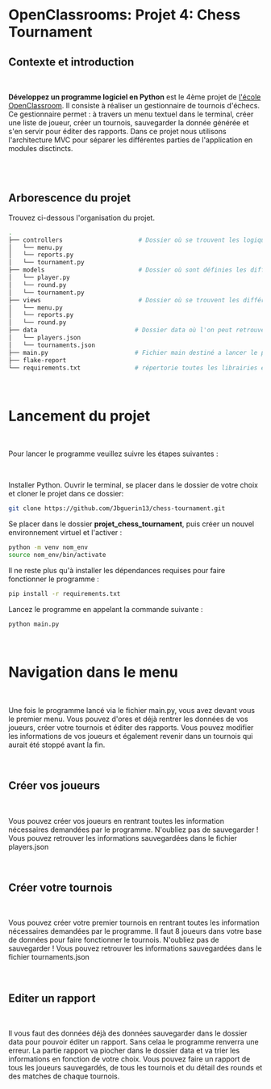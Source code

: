 # OpenClassrooms: Projet 4: Chess Tournament

## Contexte et introduction

<br>

**Développez un programme logiciel en Python** est le 4ème projet de [l'école OpenClassroom](https://openclassrooms.com/fr). Il consiste à réaliser un gestionnaire de tournois d'échecs.
Ce gestionnaire permet : à travers un menu textuel dans le terminal, créer une liste de joueur, créer un tournois, sauvegarder la donnée générée et s'en servir pour éditer des rapports.
Dans ce projet nous utilisons l'architecture MVC pour séparer les différentes parties de l'application en modules disctincts.

<br>

<br>

## Arborescence du projet

Trouvez ci-dessous l'organisation du projet.
<br>

```bash
.
├── controllers                     # Dossier où se trouvent les logiques de contrôle et les interactions entre models et views.
│   └── menu.py                    
│   └── reports.py                  
│   └── tournament.py  
├── models                          # Dossier où sont définies les différentes entités avec la logique métier correspondante.
│   └── player.py                   
│   └── round.py                    
│   └── tournament.py
├── views                           # Dossier où se trouvent les différents fichiers de gestion d'interface utilisateur
│   └── menu.py
│   └── reports.py 
│   └── round.py
├── data                           # Dossier data où l'on peut retrouver toute la donnée sauvegardée dans des fichiers json pendant l'exécution du programme 
│   └── players.json  
│   └── tournaments.json 
├── main.py                        # Fichier main destiné a lancer le programme
├── flake-report                   
└── requirements.txt               # répertorie toutes les librairies et modules nécessaires à l'exécution du programme 
```
<br>

# Lancement du projet

<br>

Pour lancer le programme veuillez suivre les étapes suivantes :

<br>

Installer Python. Ouvrir le terminal, se placer dans le dossier de votre choix et cloner le projet dans ce dossier:

```bash
git clone https://github.com/Jbguerin13/chess-tournament.git
```

Se placer dans le dossier **projet_chess_tournament**, puis créer un nouvel environnement virtuel et l'activer :

```bash
python -m venv nom_env
source nom_env/bin/activate
```

Il ne reste plus qu'à installer les dépendances requises pour faire fonctionner le programme :

```bash
pip install -r requirements.txt
```

Lancez le programme en appelant la commande suivante :

```bash
python main.py
```

<br>

# Navigation dans le menu

<br>

Une fois le programme lancé via le fichier main.py, vous avez devant vous le premier menu. Vous pouvez d'ores et déjà rentrer les données de vos joueurs, créer votre tournois et éditer des rapports. Vous pouvez modifier les informations de vos joueurs et également revenir dans un tournois qui aurait été stoppé avant la fin.

<br>

## Créer vos joueurs

<br>

Vous pouvez créer vos joueurs en rentrant toutes les information nécessaires demandées par le programme. N'oubliez pas de sauvegarder ! Vous pouvez retrouver les informations sauvegardées dans le fichier players.json

<br>

## Créer votre tournois

<br>

Vous pouvez créer votre premier tournois en rentrant toutes les information nécessaires demandées par le programme. Il faut 8 joueurs dans votre base de données pour faire fonctionner le tournois. N'oubliez pas de sauvegarder ! Vous pouvez retrouver les informations sauvegardées dans le fichier tournaments.json

<br>

## Editer un rapport

<br>

Il vous faut des données déjà des données sauvegarder dans le dossier data pour pouvoir éditer un rapport. Sans celaa le programme renverra une erreur.
La partie rapport va piocher dans le dossier data et va trier les informations en fonction de votre choix. Vous pouvez faire un rapport
de tous les joueurs sauvegardés, de tous les tournois et du détail des rounds et des matches de chaque tournois.

<br>
